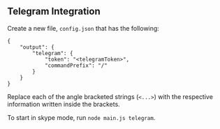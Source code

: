 ## Telegram Integration
Create a new file, `config.json` that has the following:

```
{
    "output": {
        "telegram": {
            "token": "<telegramToken>",
            "commandPrefix": "/"
        }
    }
}
```

Replace each of the angle bracketed strings (`<...>`) with the respective information written inside the brackets.

To start in skype mode, run `node main.js telegram`.
